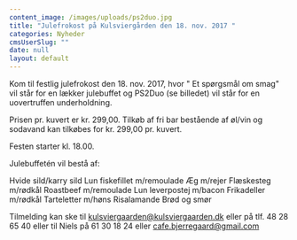 ```yaml
---
content_image: /images/uploads/ps2duo.jpg
title: "Julefrokost på Kulsviergården den 18. nov. 2017 "
categories: Nyheder
cmsUserSlug: ""
date: null
layout: default
---
```


Kom til festlig julefrokost den 18. nov. 2017, hvor " Et spørgsmål om smag" vil står for en lækker julebuffet og PS2Duo (se billedet) vil står for en uovertruffen underholdning. 

Prisen pr. kuvert er kr. 299,00. Tilkøb af fri bar bestående af øl/vin og sodavand kan tilkøbes for kr. 299,00 pr. kuvert.

Festen starter kl. 18.00.

Julebuffetén vil bestå af:

Hvide sild/karry sild
Lun fiskefillet m/remoulade
Æg m/rejer
Flæskesteg m/rødkål
Roastbeef m/remoulade
Lun leverpostej m/bacon
Frikadeller m/rødkål
Tarteletter m/høns
Risalamande
Brød og smør

Tilmelding kan ske til
[kulsviergaarden@kulsviergaarden.dk](mailto:kulsviergaarden@kulsviergaarden.dk) eller på tlf. 48 28 65 40
eller til Niels på 61 30 18 24 eller [cafe.bjerregaard@gmail.com](mailto:cafe.bjerregaard@gmail.com)



